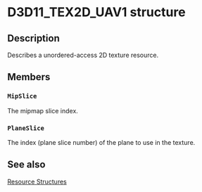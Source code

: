 # D3D11_TEX2D_UAV1 structure

## Description

Describes a unordered-access 2D texture resource.

## Members

### `MipSlice`

The mipmap slice index.

### `PlaneSlice`

The index (plane slice number) of the plane to use in the texture.

## See also

[Resource Structures](https://learn.microsoft.com/windows/desktop/direct3d11/d3d11-graphics-reference-resource-structures)